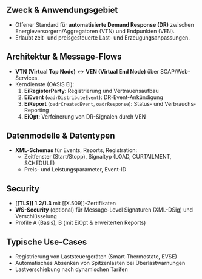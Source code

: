 ## Zweck & Anwendungsgebiet
- Offener Standard für **automatisierte Demand Response (DR)** zwischen Ener­gie­versorgern/Aggregatoren (VTN) und Endpunkten (VEN).
- Erlaubt zeit- und preis­gesteuerte Last- und Erzeugungsanpassungen.

## Architektur & Message-Flows
- **VTN (Virtual Top Node)** ↔ **VEN (Virtual End Node)** über SOAP/Web-Services.
- Kerndienste (OASIS Ei):
    1. **EiRegisterParty**: Registrierung und Vertrauensaufbau
    2. **EiEvent** (`oadrDistributeEvent`): DR-Event-Ankündigung        
    3. **EiReport** (`oadrCreatedEvent`, `oadrResponse`): Status- und Verbrauchs-Reporting
    4. **EiOpt**: Verfeinerung von DR-Signalen durch VEN        

## Datenmodelle & Datentypen
- **XML-Schemas** für Events, Reports, Registration:
    - Zeitfenster (Start/Stopp), Signaltyp (LOAD, CURTAILMENT, SCHEDULE)
    - Preis- und Leistungsparameter, Event-ID

## Security
- **[[TLS]] 1.2/1.3** mit [[X.509]]-Zertifikaten
- **WS-Security** (optional) für Message-Level Signaturen (XML-DSig) und Verschlüsselung
- Profile A (Basis), B (mit EiOpt & erweiterten Reports)

## Typische Use-Cases
- Registrierung von Laststeuergeräten (Smart-Thermostate, EVSE)
- Automatisches Absenken von Spitzenlasten bei Überlastwarnungen
- Lastverschiebung nach dynamischen Tarifen